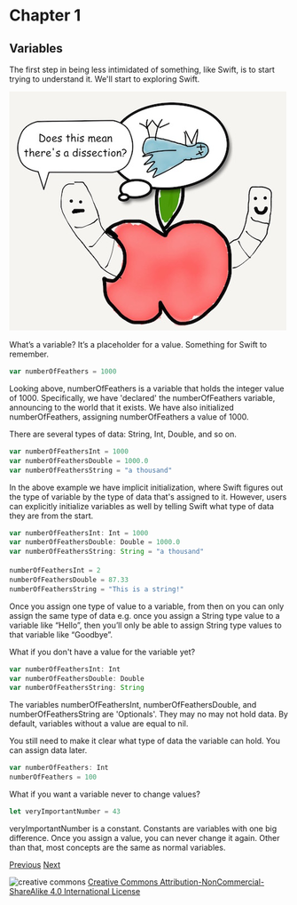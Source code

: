 # Chapter 1
## Variables

The first step in being less intimidated of something, like Swift, is to start trying to understand it. We'll start to exploring Swift.

![dissection](images/worm_dissection.jpg)

What’s a variable? It’s a placeholder for a value. Something for Swift to remember.

```javascript
var numberOfFeathers = 1000
```

Looking above, numberOfFeathers is a variable that holds the integer value of 1000. Specifically, we have 'declared' the numberOfFeathers variable, announcing to the world that it exists. We have also initialized numberOfFeathers, assigning numberOfFeathers a value of 1000.

There are several types of data: String, Int, Double, and so on.

```javascript
var numberOfFeathersInt = 1000
var numberOfFeathersDouble = 1000.0
var numberOfFeathersString = "a thousand"
```

In the above example we have implicit initialization, where Swift figures out the type of variable by the type of data that's assigned to it. However, users can explicitly initialize variables as well by telling Swift what type of data they are from the start.

```javascript
var numberOfFeathersInt: Int = 1000
var numberOfFeathersDouble: Double = 1000.0
var numberOfFeathersString: String = "a thousand"

numberOfFeathersInt = 2
numberOfFeathersDouble = 87.33
numberOfFeathersString = "This is a string!"
```

Once you assign one type of value to a variable, from then on you can only assign the same type of data e.g. once you assign a String type value to a variable like “Hello”,  then you’ll only be able to assign String type values to that variable like “Goodbye”.

What if you don't have a value for the variable yet?

```javascript
var numberOfFeathersInt: Int
var numberOfFeathersDouble: Double
var numberOfFeathersString: String
```

The variables numberOfFeathersInt, numberOfFeathersDouble, and numberOfFeathersString are 'Optionals'. They may no may not hold data. By default, variables without a value are equal to nil.

You still need to make it clear what type of data the variable can hold. You can assign data later.

```javascript
var numberOfFeathers: Int
numberOfFeathers = 100
```

What if you want a variable never to change values?

```javascript
let veryImportantNumber = 43
```

veryImportantNumber is a constant. Constants are variables with one big difference. Once you assign a value, you can never change it again. Other than that, most concepts are the same as normal variables.

[Previous](README.md) [Next](02.md)


![creative commons](https://i.creativecommons.org/l/by-nc-sa/4.0/88x31.png)
[Creative Commons Attribution-NonCommercial-ShareAlike 4.0 International License](http://creativecommons.org/licenses/by-nc-sa/4.0/)

